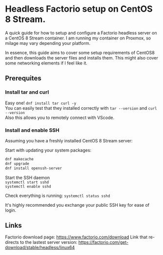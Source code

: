# Headless Factorio setup on CentOS 8 Stream.

A quick guide for how to setup and configure a Factorio headless server on a CentOS 8 Stream container. I am running my container on Proxmox, so milage may vary depending your platform.

In essence, this guide aims to cover some setup requirements of CentOS8 and then downloads the server files and installs them. This might also cover some networking elements if I feel like it.

## Prerequites

### Install tar and curl

Easy one! `dnf install tar curl -y`\
You can easily test that they installed correctly with `tar --version` and `curl --version`\
Also this allows you to remotely connect with VScode.

### Install and enable SSH

Assuming you have a freshly installed CentOS 8 Stream server:

Start with updating your system packages:
```bash
dnf makecache
dnf upgrade
dnf install openssh-server
```

Start the SSH daemon\
`systemctl start sshd`\
`systemctl enable sshd`

Check everything is running:
`systemctl status sshd`

It's highly recommended you exchange your public SSH key for ease of login.

## Links

Factorio download page: https://www.factorio.com/download
Link that re-directs to the lastest server version: https://factorio.com/get-download/stable/headless/linux64